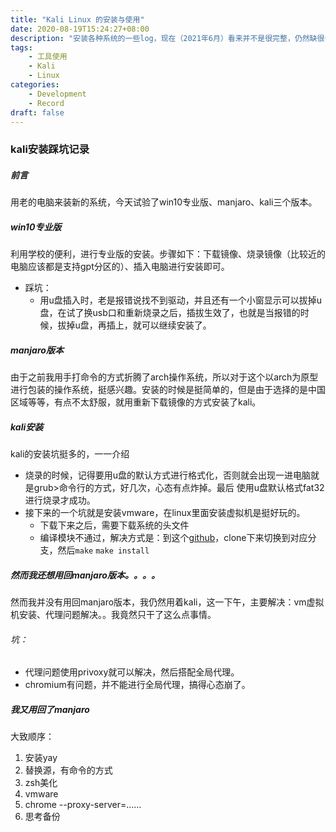 ```yaml
---
title: "Kali Linux 的安装与使用"
date: 2020-08-19T15:24:27+08:00
description: "安装各种系统的一些log，现在（2021年6月）看来并不是很完整，仍然缺很多东西，以后有时间再补吧"
tags: 
    - 工具使用
    - Kali
    - Linux
categories:
    - Development
    - Record
draft: false
---
```


### kali安装踩坑记录

##### 前言

用老的电脑来装新的系统，今天试验了win10专业版、manjaro、kali三个版本。

<!--more-->

##### win10专业版

利用学校的便利，进行专业版的安装。步骤如下：下载镜像、烧录镜像（比较近的电脑应该都是支持gpt分区的）、插入电脑进行安装即可。

- 踩坑：
  - 用u盘插入时，老是报错说找不到驱动，并且还有一个小窗显示可以拔掉u盘，在试了换usb口和重新烧录之后，插拔生效了，也就是当报错的时候，拔掉u盘，再插上，就可以继续安装了。

##### manjaro版本

由于之前我用手打命令的方式折腾了arch操作系统，所以对于这个以arch为原型进行包装的操作系统，挺感兴趣。安装的时候是挺简单的，但是由于选择的是中国区域等等，有点不太舒服，就用重新下载镜像的方式安装了kali。

##### kali安装

kali的安装坑挺多的，一一介绍

- 烧录的时候，记得要用u盘的默认方式进行格式化，否则就会出现一进电脑就是grub>命令行的方式，好几次，心态有点炸掉。最后 使用u盘默认格式fat32进行烧录才成功。
- 接下来的一个坑就是安装vmware，在linux里面安装虚拟机是挺好玩的。
  - 下载下来之后，需要下载系统的头文件
  - 编译模块不通过，解决方式是：到这个[github](https://github.com/mkubecek/vmware-host-modules)，clone下来切换到对应分支，然后`make` `make install`

##### 然而我还想用回manjaro版本。。。。

然而我并没有用回manjaro版本，我仍然用着kali，这一下午，主要解决：vm虚拟机安装、代理问题解决。。我竟然只干了这么点事情。

###### 坑：

- 代理问题使用privoxy就可以解决，然后搭配全局代理。
- chromium有问题，并不能进行全局代理，搞得心态崩了。

##### 我又用回了manjaro

大致顺序：

1. 安装yay
2. 替换源，有命令的方式
3. zsh美化
4. vmware
5. chrome --proxy-server=……
6. 思考备份
